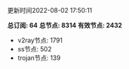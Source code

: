 更新时间2022-08-02 17:50:11

**总订阅: 64**
**总节点: 8314**
**有效节点: 2432**
- v2ray节点: 1791
- ss节点: 502
- trojan节点: 139

